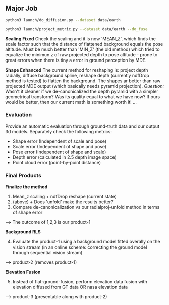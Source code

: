 



## Major Job
```bash
python3 launch/do_diffusion.py --dataset data/earth

python3 launch/project_metric.py --dataset data/earth --do_fuse
```

**Scaling Fixed**
Check the scaling and it is now 'MEAN_Z', which finds the scale factor such that the distance of flattened background equals the pose altitude. Must be much better than 'MIN_Z' (the old method) which tried to equalize the minimun z of raw projected depth to pose altitude - prone to great errors when there is tiny a error in ground perception by MDE.

**Shape Enhanced**
The current method for reshaping is: project depth radially, diffuse background spline, reshape depth (currently ndfDrop method is tested) to flatten the background. The shapes ar better than raw projected MDE output (which basically needs pyramid projection). 
*Question:* Wasn't it cleaner if we de-canonicalized the depth pyramid with a simpler geometrical transform? Was its quality equal to what we have now? If ours would be better, then our current math is something worth it! ...


### Evaluation

Provide an automatic evaluation through ground-truth data and our output 3d models. Separately check the following metrics:
- Shape error (Independent of scale and pose)
- Scale error (Independent of shape and pose)
- Pose error (Independent of shape and scale)
- Depth error (calculated in 2.5 depth image space)
- Point cloud error (point-by-point distance)

### Final Products
**Finalize the method**
1. Mean_z scaling + ndfDrop reshape (current state)
2. (above) + Does 'unfold' make the results better?
3. Compare de-canonicalization vs our radialproj-unfold method in terms of shape error

--> The outcome of 1,2,3 is our product-1

**Background RLS**

4. Evaluate the product-1 using a background model fitted overally on the vision stream (in an online scheme: correcting the ground model through sequential vision stream) 

--> product-2 (removes product-1)

**Elevation Fusion**

5. Instead of flat-ground-fusion, perform elevation data fusion with elevation diffused from GT data OR nasa elevation data

--> product-3 (presentable along with product-2)